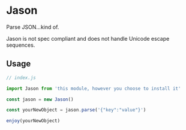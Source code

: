 # Jason

Parse JSON...kind of.

Jason is not spec compliant and does not handle Unicode escape sequences.

## Usage

```javascript
// index.js

import Jason from 'this module, however you choose to install it'

const jason = new Jason()

const yourNewObject = jason.parse('{"key":"value"}')

enjoy(yourNewObject)
```
